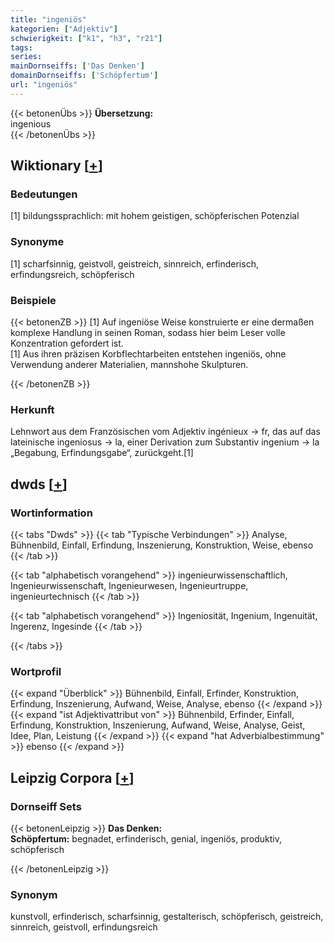```yaml
---
title: "ingeniös"
kategorien: ["Adjektiv"]
schwierigkeit: ["k1", "h3", "r21"]
tags:
series:
mainDornseiffs: ['Das Denken']
domainDornseiffs: ['Schöpfertum']
url: "ingeniös"
---
```


{{< betonenÜbs >}}
**Übersetzung:**  
ingenious  
{{< /betonenÜbs >}}

## Wiktionary [[+](https://de.wiktionary.org/wiki/ingeniös)]

### Bedeutungen
[1] bildungssprachlich: mit hohem geistigen, schöpferischen Potenzial  

### Synonyme
[1] scharfsinnig, geistvoll, geistreich, sinnreich, erfinderisch, erfindungsreich, schöpferisch  

### Beispiele
{{< betonenZB >}}
[1] Auf ingeniöse Weise konstruierte er eine dermaßen komplexe Handlung in seinen Roman, sodass hier beim Leser volle Konzentration gefordert ist.  
[1] Aus ihren präzisen Korbflechtarbeiten entstehen ingeniös, ohne Verwendung anderer Materialien, mannshohe Skulpturen.  

{{< /betonenZB >}}
### Herkunft
Lehnwort aus dem Französischen vom Adjektiv ingénieux → fr, das auf das lateinische ingeniosus → la, einer Derivation zum Substantiv ingenium → la „Begabung, Erfindungsgabe“, zurückgeht.[1]  



## dwds [[+](https://www.dwds.de/wb/ingeniös)]

### Wortinformation
{{< tabs "Dwds" >}}
{{< tab "Typische Verbindungen" >}}
Analyse, Bühnenbild, Einfall, Erfindung, Inszenierung, Konstruktion, Weise, ebenso
{{< /tab >}}

{{< tab "alphabetisch vorangehend" >}}
ingenieurwissenschaftlich, Ingenieurwissenschaft, Ingenieurwesen, Ingenieurtruppe, ingenieurtechnisch
{{< /tab >}}

{{< tab "alphabetisch vorangehend" >}}
Ingeniosität, Ingenium, Ingenuität, Ingerenz, Ingesinde
{{< /tab >}}

{{< /tabs >}}

### Wortprofil
{{< expand "Überblick" >}} Bühnenbild, Einfall, Erfinder, Konstruktion, Erfindung, Inszenierung, Aufwand, Weise, Analyse, ebenso {{< /expand >}}
{{< expand "ist Adjektivattribut von" >}} Bühnenbild, Erfinder, Einfall, Erfindung, Konstruktion, Inszenierung, Aufwand, Weise, Analyse, Geist, Idee, Plan, Leistung {{< /expand >}}
{{< expand "hat Adverbialbestimmung" >}} ebenso {{< /expand >}}

## Leipzig Corpora [[+](https://corpora.uni-leipzig.de/en/res?word=ingeniös&corpusId=deu_newscrawl-public_2018)]

### Dornseiff Sets
{{< betonenLeipzig >}}
**Das Denken:**  
**Schöpfertum:** begnadet, erfinderisch, genial, ingeniös, produktiv, schöpferisch  

{{< /betonenLeipzig >}}

### Synonym
kunstvoll, erfinderisch, scharfsinnig, gestalterisch, schöpferisch, geistreich, sinnreich, geistvoll, erfindungsreich

